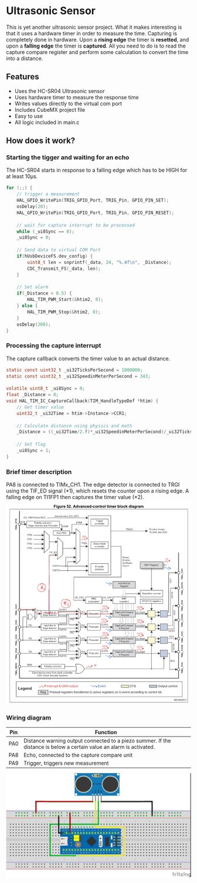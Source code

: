 # Ultrasonic Sensor
This is yet another ultrasonic sensor project. What it makes interesting is that it uses a hardware timer in order to measure the time. Capturing is completely done in hardware. Upon a **rising edge** the timer is **resetted**, and upon a **falling edge** the timer is **captured**. All you need to do is to read the capture compare register and perform some calculation to convert the time into a distance.
## Features
* Uses the HC-SR04 Ultrasonic sensor
* Uses hardware timer to measure the response time
* Writes values directly to the virtual com port
* Includes CubeMX project file
* Easy to use
* All logic included in main.c

## How does it work?
### Starting the tigger and waiting for an echo
The HC-SR04 starts in response to a falling edge which has to be HIGH for at least 10µs.
```C
for (;;) {
    // trigger a measurement
    HAL_GPIO_WritePin(TRIG_GPIO_Port, TRIG_Pin, GPIO_PIN_SET);
    osDelay(20);
    HAL_GPIO_WritePin(TRIG_GPIO_Port, TRIG_Pin, GPIO_PIN_RESET);

    // wait for capture interrupt to be processed
    while (_ui8Sync == 0);
    _ui8Sync = 0;

    // Send data to virtual COM Port
    if(hUsbDeviceFS.dev_config) {
        uint8_t len = snprintf(_data, 24, "%.4f\n", _Distance);
        CDC_Transmit_FS(_data, len);
    }

    // Set alarm
    if(_Distance < 0.5) {
        HAL_TIM_PWM_Start(&htim2, 0);
    } else {
        HAL_TIM_PWM_Stop(&htim2, 0);
    }
    osDelay(200);
}
```
### Processing the capture interrupt
The capture callback converts the timer value to an actual distance.
```C
static const uint32_t _ui32TicksPerSecond = 1000000;
static const uint32_t _ui32SpeedinMeterPerSecond = 343;

volatile uint8_t _ui8Sync = 0;
float _Distance = 0;
void HAL_TIM_IC_CaptureCallback(TIM_HandleTypeDef *htim) {
    // Get timer value
    uint32_t _ui32Time = htim->Instance->CCR1;

    // Calculate distance using physics and math
    _Distance = ((_ui32Time/2.f)*_ui32SpeedinMeterPerSecond)/_ui32TicksPerSecond;

    // Set flag
    _ui8Sync = 1;
}
```

### Brief timer description
PA8 is connected to TIMx_CH1. The edge detector is connected to TRGI using the TIF_ED signal (*1), which resets the counter upon a rising edge. A falling edge on TI1FP1 then captures the timer value (*2).
![Timer](IMG_9BF43DF46D18-1.jpeg)

### Wiring diagram
|Pin      | Function         |
|---|---|
|PA0|Distance warning output connected to a piezo summer. If the distance is below a certain value an alarm is activated.
|PA8|Echo, connected to the capture compare unit|
|PA9|Trigger, triggers new measurement|

![Sketch](UltrasonicSketch.jpg)